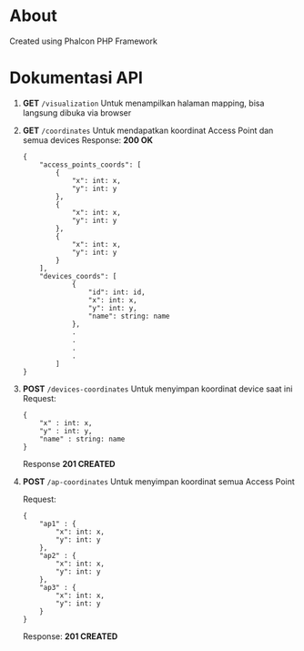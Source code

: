 # About
Created using Phalcon PHP Framework

# Dokumentasi API

1. **GET** `/visualization`
    Untuk menampilkan halaman mapping, bisa langsung dibuka via browser

2. **GET** `/coordinates`
    Untuk mendapatkan koordinat Access Point dan semua devices
    Response: **200 OK**
    ```
    {
        "access_points_coords": [
            {
                "x": int: x,
                "y": int: y
            },
            {
                "x": int: x,
                "y": int: y
            },
            {
                "x": int: x,
                "y": int: y
            }
        ],
        "devices_coords": [
                {
                    "id": int: id,
                    "x": int: x,
                    "y": int: y,
                    "name": string: name
                },
                .
                .
                .
                .
            ]
    }
    ```
3. **POST** `/devices-coordinates`
    Untuk menyimpan koordinat device saat ini
    Request:
    ```
    {
    	"x" : int: x,
    	"y" : int: y,
    	"name" : string: name
    }
    ```
    
    Response **201 CREATED**

4. **POST** `/ap-coordinates`
    Untuk menyimpan koordinat semua Access Point

    Request:
    ```
    {
    	"ap1" : {
    		"x": int: x,
    		"y": int: y
    	},
    	"ap2" : {
    		"x": int: x,
    		"y": int: y
    	},
    	"ap3" : {
    		"x": int: x,
    		"y": int: y
    	}
    }
    ```
    
    Response: **201 CREATED**
